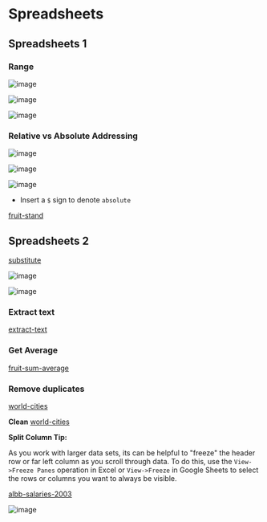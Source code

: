 # Spreadsheets

## Spreadsheets 1

### Range

![image](./Misc/001.png)

![image](./Misc/002.png)

![image](./Misc/003.png)

### Relative vs Absolute Addressing

![image](./Misc/004.png)

![image](./Misc/005.png)

![image](./Misc/006.png)

- Insert a `$` sign to denote `absolute`

[fruit-stand](./Misc/fruit-stand.xlsx)

## Spreadsheets 2

[substitute](./Misc/substitute.xlsx)

![image](./Misc/008.png)

![image](./Misc/007.png)

### Extract text

[extract-text](./Misc/extract-text.xlsx)

### Get Average
[fruit-sum-average](./Misc/fruit-sum-average.xlsx)

### Remove duplicates

[world-cities](./Misc/worldcities.xlsx)

**Clean**
[world-cities](./Misc/worldcities-clean.xlsx)

**Split Column Tip:**

As you work with larger data sets, its can be helpful to "freeze" the header row or far left column as you scroll through data. To do this, use the `View->Freeze Panes` operation in Excel or `View->Freeze` in Google Sheets to select the rows or columns you want to always be visible.

[albb-salaries-2003](./Misc/albb-salaries-2003.xlsx)

![image](./Misc/009.png)
